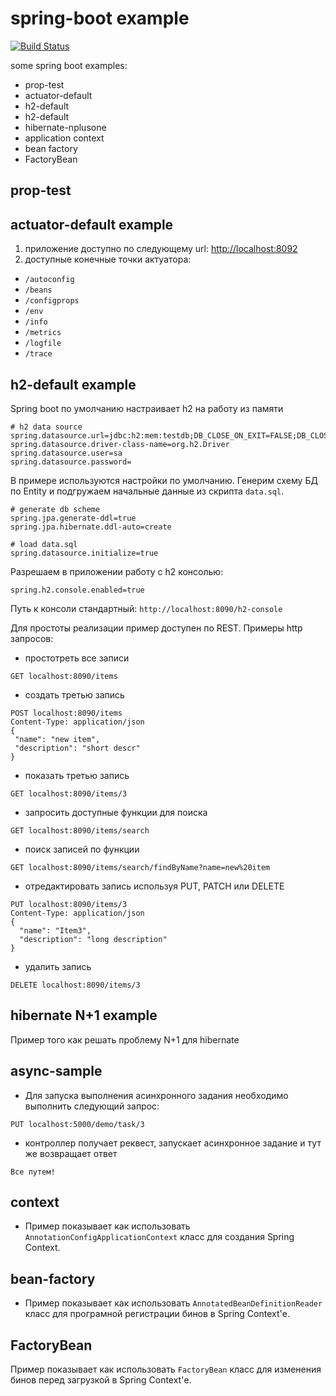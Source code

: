 # spring-boot example

[![Build Status](https://travis-ci.com/webcane/spring-boot-example.svg?branch=master)](https://travis-ci.com/webcane/spring-boot-example)

some spring boot examples:
* prop-test
* actuator-default
* h2-default
* h2-default
* hibernate-nplusone
* application context
* bean factory
* FactoryBean

## prop-test

## actuator-default example
1. приложение доступно по следующему url: [http://localhost:8092](http://localhost:8092)
2. доступные конечные точки актуатора:
 - `/autoconfig`
 - `/beans`
 - `/configprops`
 - `/env`
 - `/info`
 - `/metrics`
 - `/logfile`
 - `/trace`

## h2-default example
Spring boot по умолчанию настраивает h2 на работу из памяти
```properties
# h2 data source
spring.datasource.url=jdbc:h2:mem:testdb;DB_CLOSE_ON_EXIT=FALSE;DB_CLOSE_DELAY=-1
spring.datasource.driver-class-name=org.h2.Driver
spring.datasource.user=sa
spring.datasource.password=
```

В примере используются настройки по умолчанию. Генерим схему БД по Entity и подгружаем начальные данные из скрипта `data.sql`.
```properties
# generate db scheme
spring.jpa.generate-ddl=true
spring.jpa.hibernate.ddl-auto=create

# load data.sql
spring.datasource.initialize=true
```

Разрешаем в приложении работу с h2 консолью:
```
spring.h2.console.enabled=true
```
Путь к консоли стандартный: `http://localhost:8090/h2-console`

Для простоты реализации пример доступен по REST. 
Примеры http запросов:

* простотреть все записи
 ```http
 GET localhost:8090/items
 ```

* создать третью запись
 ```http
 POST localhost:8090/items 
 Content-Type: application/json
 { 
  "name": "new item",
  "description": "short descr"
 }
 ```

* показать третью запись
 ```http
 GET localhost:8090/items/3
 ```

* запросить доступные функции для поиска
 ```http
 GET localhost:8090/items/search
 ```

* поиск записей по функции
 ```http
 GET localhost:8090/items/search/findByName?name=new%20item
 ```

* отредактировать запись используя PUT, PATCH или DELETE
 ```http
 PUT localhost:8090/items/3
 Content-Type: application/json
 {
   "name": "Item3",
   "description": "long description"
 }
 ```

* удалить запись
 ```http
 DELETE localhost:8090/items/3
 ```

## hibernate N+1 example
Пример того как решать проблему N+1 для hibernate
 
 ## async-sample
 
 * Для запуска выполнения асинхронного задания необходимо выполнить следующий запрос: 
 ```http
 PUT localhost:5000/demo/task/3
 ```
 
 * контроллер получает реквест, запускает асинхронное задание и тут же возвращает ответ
 ```
 Все путем!
 ```


 ## context
 
 * Пример показывает как использовать `AnnotationConfigApplicationContext` класс для создания Spring Context.
 
 ## bean-factory
 
 * Пример показывает как использовать `AnnotatedBeanDefinitionReader` класс для програмной регистрации бинов в Spring Context'е.
 
 ## FactoryBean

Пример показывает как использовать `FactoryBean` класс для изменения бинов перед загрузкой в Spring Context'е.
